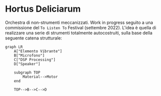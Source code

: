 # Hortus Deliciarum

Orchestra di non-strumenti meccanizzati. Work in progress seguìto a una commissione del `To Listen To` Festival (settembre 2022). L'idea è quella di realizzare una serie di strumenti totalmente autocostruiti, sulla base della seguente catena strutturale:

```mermaid
graph LR
    A["Elemento Vibrante"]
    B["Microfono"]
    C["DSP Processing"]
    D["Speaker"]

    subgraph TOP
        Material-->Motor
    end

    TOP-->B-->C-->D
```